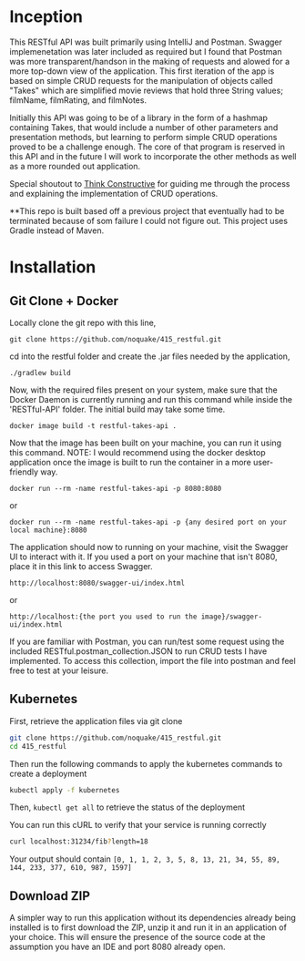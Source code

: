 # Inception
This RESTful API was built primarily using IntelliJ and Postman. Swagger implemenetation was later included as required but I found that Postman was more transparent/handson in the making of requests and alowed for a more top-down view of the application. This first iteration of the app is based on simple CRUD requests for the manipulation of objects called "Takes" which are simplified movie reviews that hold three String values; filmName, filmRating, and filmNotes. 

Initially this API was going to be of a library in the form of a hashmap containing Takes, that would include a number of other parameters and presentation methods, but learning to perform simple CRUD operations proved to be a challenge enough. The core of that program is reserved in this API and in the future I will work to incorporate the other methods as well as a more rounded out application.

Special shoutout to [Think Constructive](https://www.youtube.com/@ThinkConstructive) for guiding me through the process and explaining the implementation of CRUD operations.

**This repo is built based off a previous project that eventually had to be terminated because of som failure I could not figure out. This project uses Gradle instead of Maven.

# Installation

## Git Clone + Docker
Locally clone the git repo with this line,
```
git clone https://github.com/noquake/415_restful.git
```
cd into the restful folder and create the .jar files needed by the application,
```
./gradlew build
```

Now, with the required files present on your system, make sure that the Docker Daemon is currently running and run this command while inside the 'RESTful-API' folder. The initial build may take some time.
```
docker image build -t restful-takes-api .
```
Now that the image has been built on your machine, you can run it using this command. 
NOTE: I would recommend using the docker desktop application once the image is built to run the container in a more user-friendly way.
```
docker run --rm -name restful-takes-api -p 8080:8080
```
or
```
docker run --rm -name restful-takes-api -p {any desired port on your local machine}:8080
```
The application should now to running on your machine, visit the Swagger UI to interact with it. If you used a port on your machine that isn't 8080, place it in this link to access Swagger.
```
http://localhost:8080/swagger-ui/index.html
```
or
```
http://localhost:{the port you used to run the image}/swagger-ui/index.html
```

If you are familiar with Postman, you can run/test some request using the included RESTful.postman_collection.JSON to run CRUD tests I have implemented. To access this collection, import the file into postman and feel free to test at your leisure.

## Kubernetes

First, retrieve the application files via git clone
``` bash
git clone https://github.com/noquake/415_restful.git
cd 415_restful
```
Then run the following commands to apply the kubernetes commands to create a deployment
```bash
kubectl apply -f kubernetes
```
Then,
```kubectl get all```
to retrieve the status of the deployment

You can run this cURL to verify that your service is running correctly
```bash
curl localhost:31234/fib?length=18
```
Your output should contain `[0, 1, 1, 2, 3, 5, 8, 13, 21, 34, 55, 89, 144, 233, 377, 610, 987, 1597]`

## Download ZIP
A simpler way to run this application without its dependencies already being installed is to first download the ZIP, unzip it and run it in an application of your choice. This will ensure the presence of the source code at the assumption you have an IDE and port 8080 already open.
